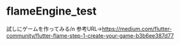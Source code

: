 # flameEngine_test
試しにゲームを作ってみる/n
参考URL->https://medium.com/flutter-community/flutter-flame-step-1-create-your-game-b3b6ee387d77
